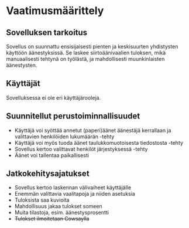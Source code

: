 # Vaatimusmäärittely #

## Sovelluksen tarkoitus ##

Sovellus on suunnattu ensisijaisesti pienten ja keskisuurten yhdistysten käyttöön äänestyksissä. Se laskee siirtoäänivaalien tuloksen, mikä manuaalisesti tehtynä on työlästä, ja mahdollisesti muunkinlaisten äänestysten.

## Käyttäjät ##

Sovelluksessa ei ole eri käyttäjärooleja.

## Suunnitellut perustoiminnallisuudet ##

* Käyttäjä voi syöttää annetut (paperi)äänet äänestäjä kerrallaan ja valittavien henkilöiden lukumäärän -tehty
* Käyttäjä voi myös tuoda äänet taulukkomuotoisesta tiedostosta -tehty
* Sovellus kertoo valittavat henkilöt järjestyksessä -tehty
* Äänet voi tallentaa paikallisesti

## Jatkokehitysajatukset ##

* Sovellus kertoo laskennan välivaiheet käyttäjälle
* Enemmän valittavia vaalitapoja ja niiden asetuksia
* Tuloksista saa kuvioita
* Mahdollisuus jakaa tulokset someen
* Muita tilastoja, esim. äänestysprosentti
* ~~Tulokset ilmoitetaan Cowsaylla~~
